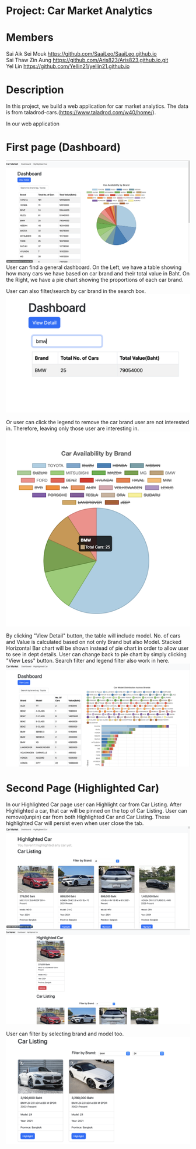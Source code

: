 # Project: Car Market Analytics

# Members
Sai Aik Sei Mouk https://github.com/SaaiLeo/SaaiLeo.github.io  
Sai Thaw Zin Aung https://github.com/Aris823/Aris823.github.io.git  
Yel Lin https://github.com/Yellin21/yellin21.github.io 


# Description
In this project, we build a web application for car market analytics. The data is from taladrod-cars.(https://www.taladrod.com/w40/home/).

In our web application

# First page (Dashboard)
![Image](screenshots/firstpage.png)
User can find a general dashboard. On the Left, we have a table showing how many cars we have based on car brand and their total value in Baht.
On the Right, we have a pie chart showing the proportions of each car brand.

User can also filter/search by car brand in the search box.
![Image](screenshots/searchfilter.png)

Or user can click the legend to remove the car brand user are not interested in. Therefore, leaving only those user are interesting in.
![Image](screenshots/piechartFilter.png)

By clicking "View Detail" button, the table will include model. No. of cars and Value is calculated based on not only Brand but also Model.
Stacked Horizontal Bar chart will be shown instead of pie chart in order to allow user to see in dept details. User can change back to pie chart by simply clicking "View Less" button. Search filter and legend filter also work in here.  
![Image](screenshots/detailPage.png)

# Second Page (Highlighted Car)
In our Highlighted Car page user can Highlight car from Car Listing. After Highlighted a car, that car will be pinned on the top of Car Listing. User can remove(unpin) car from both Highlighted Car and Car Listing. These highlighted Car will persist even when user close the tab.  
![Image](screenshots/highlighted1.png)![Image](screenshots/highlighted2.png)

User can filter by selecting brand and model too.
![Image](screenshots/selectFilter.png)



